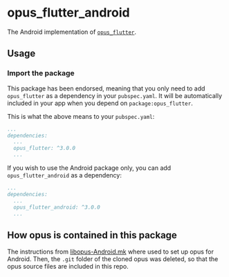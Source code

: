 # opus_flutter_android

The Android implementation of [`opus_flutter`][1].

## Usage

### Import the package

This package has been endorsed, meaning that you only need to add `opus_flutter`
as a dependency in your `pubspec.yaml`. It will be automatically included in your app
when you depend on `package:opus_flutter`.

This is what the above means to your `pubspec.yaml`:

```yaml
...
dependencies:
  ...
  opus_flutter: ^3.0.0
  ...
```

If you wish to use the Android package only, you can add `opus_flutter_android` as a
dependency:

```yaml
...
dependencies:
  ...
  opus_flutter_android: ^3.0.0
  ...
```

## How opus is contained in this package
The instructions from [libopus-Android.mk](https://github.com/EPNW/libopus-Android.mk) where used to set up opus for Android. Then, the `.git` folder of the cloned opus was deleted, so that the opus source files are included in this repo.


[1]: ../opus_flutter